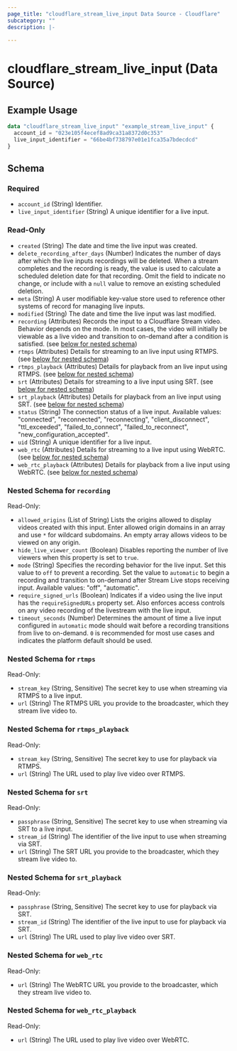 ```yaml
---
page_title: "cloudflare_stream_live_input Data Source - Cloudflare"
subcategory: ""
description: |-
  
---
```


# cloudflare_stream_live_input (Data Source)



## Example Usage

```terraform
data "cloudflare_stream_live_input" "example_stream_live_input" {
  account_id = "023e105f4ecef8ad9ca31a8372d0c353"
  live_input_identifier = "66be4bf738797e01e1fca35a7bdecdcd"
}
```

<!-- schema generated by tfplugindocs -->
## Schema

### Required

- `account_id` (String) Identifier.
- `live_input_identifier` (String) A unique identifier for a live input.

### Read-Only

- `created` (String) The date and time the live input was created.
- `delete_recording_after_days` (Number) Indicates the number of days after which the live inputs recordings will be deleted. When a stream completes and the recording is ready, the value is used to calculate a scheduled deletion date for that recording. Omit the field to indicate no change, or include with a `null` value to remove an existing scheduled deletion.
- `meta` (String) A user modifiable key-value store used to reference other systems of record for managing live inputs.
- `modified` (String) The date and time the live input was last modified.
- `recording` (Attributes) Records the input to a Cloudflare Stream video. Behavior depends on the mode. In most cases, the video will initially be viewable as a live video and transition to on-demand after a condition is satisfied. (see [below for nested schema](#nestedatt--recording))
- `rtmps` (Attributes) Details for streaming to an live input using RTMPS. (see [below for nested schema](#nestedatt--rtmps))
- `rtmps_playback` (Attributes) Details for playback from an live input using RTMPS. (see [below for nested schema](#nestedatt--rtmps_playback))
- `srt` (Attributes) Details for streaming to a live input using SRT. (see [below for nested schema](#nestedatt--srt))
- `srt_playback` (Attributes) Details for playback from an live input using SRT. (see [below for nested schema](#nestedatt--srt_playback))
- `status` (String) The connection status of a live input.
Available values: "connected", "reconnected", "reconnecting", "client_disconnect", "ttl_exceeded", "failed_to_connect", "failed_to_reconnect", "new_configuration_accepted".
- `uid` (String) A unique identifier for a live input.
- `web_rtc` (Attributes) Details for streaming to a live input using WebRTC. (see [below for nested schema](#nestedatt--web_rtc))
- `web_rtc_playback` (Attributes) Details for playback from a live input using WebRTC. (see [below for nested schema](#nestedatt--web_rtc_playback))

<a id="nestedatt--recording"></a>
### Nested Schema for `recording`

Read-Only:

- `allowed_origins` (List of String) Lists the origins allowed to display videos created with this input. Enter allowed origin domains in an array and use `*` for wildcard subdomains. An empty array allows videos to be viewed on any origin.
- `hide_live_viewer_count` (Boolean) Disables reporting the number of live viewers when this property is set to `true`.
- `mode` (String) Specifies the recording behavior for the live input. Set this value to `off` to prevent a recording. Set the value to `automatic` to begin a recording and transition to on-demand after Stream Live stops receiving input.
Available values: "off", "automatic".
- `require_signed_urls` (Boolean) Indicates if a video using the live input has the `requireSignedURLs` property set. Also enforces access controls on any video recording of the livestream with the live input.
- `timeout_seconds` (Number) Determines the amount of time a live input configured in `automatic` mode should wait before a recording transitions from live to on-demand. `0` is recommended for most use cases and indicates the platform default should be used.


<a id="nestedatt--rtmps"></a>
### Nested Schema for `rtmps`

Read-Only:

- `stream_key` (String, Sensitive) The secret key to use when streaming via RTMPS to a live input.
- `url` (String) The RTMPS URL you provide to the broadcaster, which they stream live video to.


<a id="nestedatt--rtmps_playback"></a>
### Nested Schema for `rtmps_playback`

Read-Only:

- `stream_key` (String, Sensitive) The secret key to use for playback via RTMPS.
- `url` (String) The URL used to play live video over RTMPS.


<a id="nestedatt--srt"></a>
### Nested Schema for `srt`

Read-Only:

- `passphrase` (String, Sensitive) The secret key to use when streaming via SRT to a live input.
- `stream_id` (String) The identifier of the live input to use when streaming via SRT.
- `url` (String) The SRT URL you provide to the broadcaster, which they stream live video to.


<a id="nestedatt--srt_playback"></a>
### Nested Schema for `srt_playback`

Read-Only:

- `passphrase` (String, Sensitive) The secret key to use for playback via SRT.
- `stream_id` (String) The identifier of the live input to use for playback via SRT.
- `url` (String) The URL used to play live video over SRT.


<a id="nestedatt--web_rtc"></a>
### Nested Schema for `web_rtc`

Read-Only:

- `url` (String) The WebRTC URL you provide to the broadcaster, which they stream live video to.


<a id="nestedatt--web_rtc_playback"></a>
### Nested Schema for `web_rtc_playback`

Read-Only:

- `url` (String) The URL used to play live video over WebRTC.


